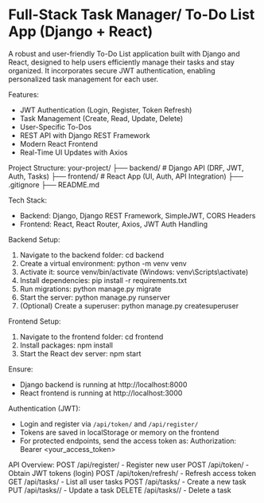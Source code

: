 # Full-Stack Task Manager/ To-Do List App (Django + React)

A robust and user-friendly To-Do List application built with Django and React, designed to help users efficiently manage their tasks and stay organized. It incorporates secure JWT authentication, enabling personalized task management for each user.

Features:
- JWT Authentication (Login, Register, Token Refresh)
- Task Management (Create, Read, Update, Delete)
- User-Specific To-Dos
- REST API with Django REST Framework
- Modern React Frontend
- Real-Time UI Updates with Axios

Project Structure:
your-project/
├── backend/        # Django API (DRF, JWT, Auth, Tasks)
├── frontend/       # React App (UI, Auth, API Integration)
├── .gitignore
├── README.md

Tech Stack:
- Backend: Django, Django REST Framework, SimpleJWT, CORS Headers
- Frontend: React, React Router, Axios, JWT Auth Handling

Backend Setup:
1. Navigate to the backend folder:
   cd backend
2. Create a virtual environment:
   python -m venv venv
3. Activate it:
   source venv/bin/activate  (Windows: venv\Scripts\activate)
4. Install dependencies:
   pip install -r requirements.txt
5. Run migrations:
   python manage.py migrate
6. Start the server:
   python manage.py runserver
7. (Optional) Create a superuser:
   python manage.py createsuperuser

Frontend Setup:
1. Navigate to the frontend folder:
   cd frontend
2. Install packages:
   npm install
3. Start the React dev server:
   npm start

Ensure:
- Django backend is running at http://localhost:8000
- React frontend is running at http://localhost:3000

Authentication (JWT):
- Login and register via `/api/token/` and `/api/register/`
- Tokens are saved in localStorage or memory on the frontend
- For protected endpoints, send the access token as:
  Authorization: Bearer <your_access_token>

API Overview:
POST   /api/register/           - Register new user
POST   /api/token/              - Obtain JWT tokens (login)
POST   /api/token/refresh/      - Refresh access token
GET    /api/tasks/              - List all user tasks
POST   /api/tasks/              - Create a new task
PUT    /api/tasks/<id>/         - Update a task
DELETE /api/tasks/<id>/         - Delete a task
